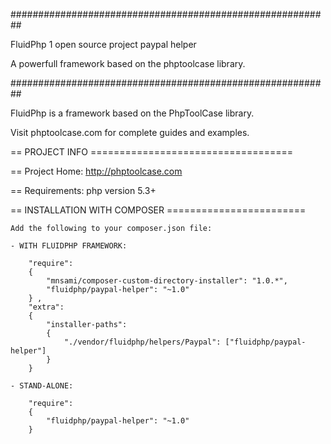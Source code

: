  ##########################################################

FluidPhp 1 open source project paypal helper

A powerfull framework based on the phptoolcase library.

##########################################################

FluidPhp is a framework based on the PhpToolCase library.

Visit phptoolcase.com for complete guides and examples.

== PROJECT INFO ===================================

== Project Home: http://phptoolcase.com

== Requirements: php version 5.3+

== INSTALLATION WITH COMPOSER ========================
	
	Add the following to your composer.json file:
	
	- WITH FLUIDPHP FRAMEWORK:

		"require": 
		{
			"mnsami/composer-custom-directory-installer": "1.0.*",
			"fluidphp/paypal-helper": "~1.0"
		} ,
		"extra": 
		{
			"installer-paths": 
			{
				"./vendor/fluidphp/helpers/Paypal": ["fluidphp/paypal-helper"]
			}
		}
		
	- STAND-ALONE:
		
		"require": 
		{
			"fluidphp/paypal-helper": "~1.0"
		}